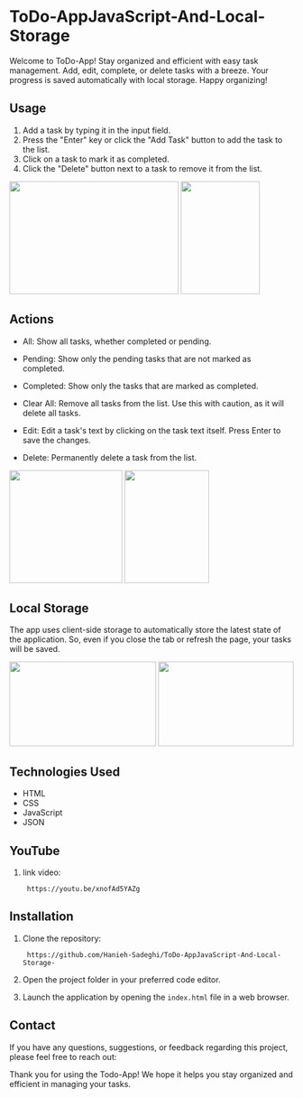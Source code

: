 # ToDo-AppJavaScript-And-Local-Storage
Welcome to ToDo-App! Stay organized and efficient with easy task management. Add, edit, complete, or delete tasks with a breeze. Your progress is saved automatically with local storage. Happy organizing!

## Usage

1. Add a task by typing it in the input field.
2. Press the "Enter" key or click the "Add Task" button to add the task to the list.
3. Click on a task to mark it as completed.
4. Click the "Delete" button next to a task to remove it from the list.

<p>
 <img src="" width="300" height="200" />
 <img src="" width="140" height="200" />
</p>

## Actions

- All: Show all tasks, whether completed or pending.

- Pending: Show only the pending tasks that are not marked as completed.

- Completed: Show only the tasks that are marked as completed.

- Clear All: Remove all tasks from the list. Use this with caution, as it will delete all tasks.

- Edit: Edit a task's text by clicking on the task text itself. Press Enter to save the changes.

- Delete: Permanently delete a task from the list.

<p>
 <img src="" height="200" />
 <img src="" width="150" height="200" />
</p>
 
## Local Storage

The app uses client-side storage to automatically store the latest state of the application. So, even if you close the tab or refresh the page, your tasks will be saved.

<p>
 <img src="" width="260" height="150" />
 <img src="" width="240" height="150" />
</p>

## Technologies Used

- HTML
- CSS
- JavaScript
- JSON

<h2>YouTube</h2>
<ol>
    <li>
     <p>link video:</p>
      <pre><code> https://youtu.be/xnofAd5YAZg </code></pre>
    </li>
</ol>

<h2>Installation</h2>
<ol>
    <li>
        <p>Clone the repository:</p>
        <pre><code> https://github.com/Hanieh-Sadeghi/ToDo-AppJavaScript-And-Local-Storage-
</code></pre>
    </li>
    <li><p>Open the project folder in your preferred code editor.</p></li>
    <li>
        <p>
            Launch the application by opening the
            <code>index.html</code> file in a web browser.
        </p>
    </li>
</ol>

<h2>Contact</h2>
<p>
    If you have any questions, suggestions, or feedback regarding this project,
    please feel free to reach out:
</p>

<p>
    Thank you for using the Todo-App! We hope it helps you stay organized and
    efficient in managing your tasks.
</p>
